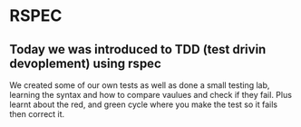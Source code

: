 # RSPEC

## Today we was introduced to TDD (test drivin devoplement) using rspec

We created some of our own tests as well as done a small testing lab, learning the syntax and how to compare vaulues and check if they fail. Plus learnt about the red, and green cycle where you make the test so it fails then correct it.